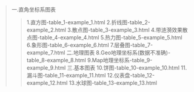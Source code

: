 >一.直角坐标系图表
>>  1.直方图-table_1-example_1.html
>>  2.折线图-table_2-example_2.html
>>  3.散点图-table_3-example_3.html
>>  4.带涟漪效果散点图-table_4-example_4.html
>>  5.热力图-table_5-example_5.html
>>  6.象形图-table_6-example_6.html
>>  7.层叠图-table_7-example_7.html
>二.地理图表
>>  8.Geo地理坐标系(数据不准确)-table_8-example_8.html
>>  9.Map地理坐标系-table_9-example_9.html
>三.基本图表
>>  10.饼图-table_10-example_10.html
>>  11.漏斗图-table_11-example_11.html
>>  12.仪表盘-table_12-example_12.html
>>  13.水球图-table_13-example_13.html
